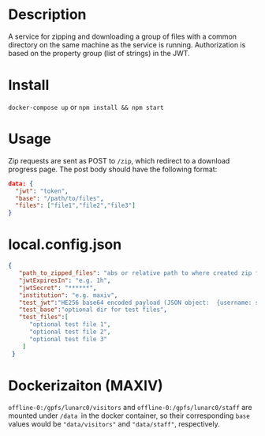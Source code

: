 # Description
A service for zipping and downloading a group of files with a common directory on the same machine as the service is running. Authorization is based on the property group (list of strings) in the JWT.


# Install
`docker-compose up` or `npm install && npm start`

# Usage
Zip requests are sent as POST to `/zip`, which redirect to a download progress page. The post body should have the following format:

```json
data: {
  "jwt": "token",
  "base": "/path/to/files",
  "files": ["file1","file2","file3"]
}
```

# local.config.json
```json
{  
   "path_to_zipped_files": "abs or relative path to where created zip files are stored",
   "jwtExpiresIn": "e.g. 1h",
   "jwtSecret": "******",
   "institution": "e.g. maxiv",
   "test_jwt":"HE256 base64 encoded payload (JSON object:  {username: string, groups: string[]})",
   "test_base":"optional dir for test files",
   "test_files":[  
      "optional test file 1",
      "optional test file 2",
      "optional test file 3"
    ]
 }
 ```

# Dockerizaiton (MAXIV)
`offline-0:/gpfs/lunarc0/visitors` and `offline-0:/gpfs/lunarc0/staff` are mounted  under `/data `in the docker container, so their corresponding `base` values would  be `"data/visitors"` and `"data/staff"`, respectively.